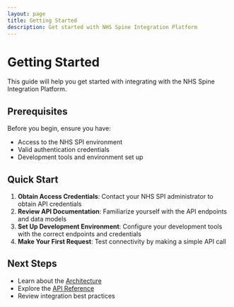 ```yaml
---
layout: page
title: Getting Started
description: Get started with NHS Spine Integration Platform
---
```


# Getting Started

This guide will help you get started with integrating with the NHS Spine Integration Platform.

## Prerequisites

Before you begin, ensure you have:

- Access to the NHS SPI environment
- Valid authentication credentials
- Development tools and environment set up

## Quick Start

1. **Obtain Access Credentials**: Contact your NHS SPI administrator to obtain API credentials
2. **Review API Documentation**: Familiarize yourself with the API endpoints and data models
3. **Set Up Development Environment**: Configure your development tools with the correct endpoints and credentials
4. **Make Your First Request**: Test connectivity by making a simple API call

## Next Steps

- Learn about the [Architecture](/architecture/)
- Explore the [API Reference](/api-reference/)
- Review integration best practices
